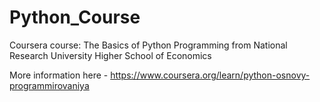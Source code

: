 # Python_Course

Coursera course: The Basics of Python Programming 
from National Research University Higher School of Economics

More information here - https://www.coursera.org/learn/python-osnovy-programmirovaniya

